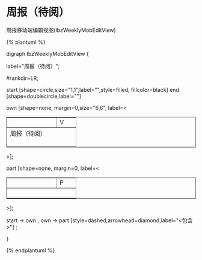 # 周报（待阅）

周报移动端编辑视图(IbzWeeklyMobEditView)

{% plantuml %}

digraph IbzWeeklyMobEditView {

label="周报（待阅）";    

#rankdir=LR;

start [shape=circle,size="1,1",label="",style=filled, fillcolor=black]
end [shape=doublecircle,label=""]

own [shape=none, margin=0,size="6,6", label=<
<TABLE WIDTH="150" BORDER="1" CELLBORDER="1" >
<TR>
<TD WIDTH="115" BORDER="0" COLSPAN="3"></TD><TD WIDTH="35" BORDER="0">V</TD>
</TR>
<TR>
<TD BORDER="0" COLSPAN="4" CELLPADDING="10">周报（待阅）<BR/><BR/></TD>
</TR>
</TABLE>
>];

part [shape=none, margin=0, label=<
<TABLE WIDTH="150" BORDER="1" CELLBORDER="1" >
<TR>
<TD WIDTH="115" BORDER="0" COLSPAN="3"></TD><TD WIDTH="35" BORDER="0">P</TD> 
</TR>
<TR>
<TD BORDER="0" COLSPAN="4" CELLPADDING="10">
<BR/></TD>
</TR>
</TABLE>
>];


start -> own ;
own -> part [style=dashed,arrowhead=diamond,label="<包含>"] ;


}

{% endplantuml %}

